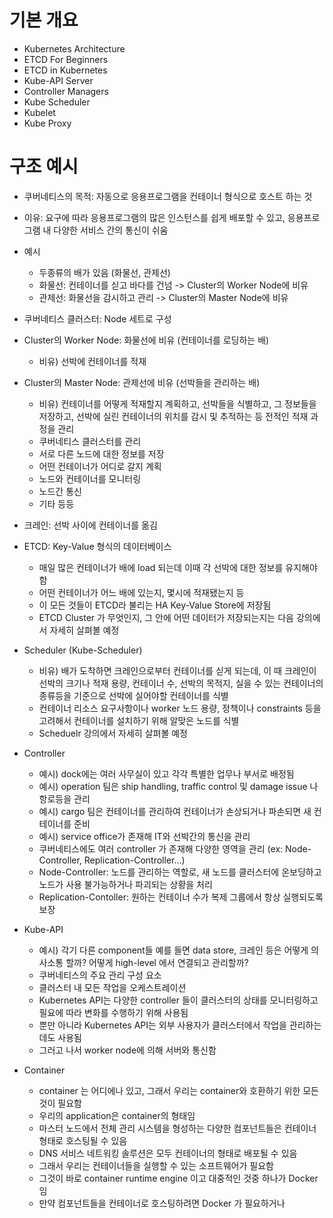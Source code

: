 # 기본 개요
- Kubernetes Architecture
- ETCD For Beginners
- ETCD in Kubernetes
- Kube-API Server
- Controller Managers
- Kube Scheduler
- Kubelet
- Kube Proxy
   
# 구조 예시
- 쿠버네티스의 목적: 자동으로 응용프로그램을 컨테이너 형식으로 호스트 하는 것
- 이유: 요구에 따라 응용프로그램의 많은 인스턴스를 쉽게 배포할 수 있고, 응용프로그램 내 다양한 서비스 간의 통신이 쉬움
- 예시
   - 두종류의 배가 있음 (화물선, 관제선)
   - 화물선: 컨테이너를 싣고 바다를 건넘 -> Cluster의 Worker Node에 비유
   - 관제선: 화물선을 감시하고 관리 -> Cluster의 Master Node에 비유
   
- 쿠버네티스 클러스터: Node 세트로 구성
- Cluster의 Worker Node: 화물선에 비유 (컨테이너를 로딩하는 배)
   - 비유) 선박에 컨테이너를 적재
- Cluster의 Master Node: 관제선에 비유 (선박들을 관리하는 배)
   - 비유) 컨테이너를 어떻게 적재할지 계획하고, 선박들을 식별하고, 그 정보들을 저장하고, 선박에 실린 컨테이너의 위치를 감시 및 추적하는 등 전적인 적재 과정을 관리
   - 쿠버네티스 클러스터를 관리
   - 서로 다른 노드에 대한 정보를 저장
   - 어떤 컨테이너가 어디로 갈지 계획
   - 노드와 컨테이너를 모니터링
   - 노드간 통신
   - 기타 등등
- 크레인: 선박 사이에 컨테이너를 옮김
- ETCD: Key-Value 형식의 데이터베이스
   - 매일 많은 컨테이너가 배에 load 되는데 이때 각 선박에 대한 정보를 유지해야 함
   - 어떤 컨테이너가 어느 배에 있는지, 몇시에 적재됐는지 등
   - 이 모든 것들이 ETCD라 불리는 HA Key-Value Store에 저장됨
   - ETCD Cluster 가 무엇인지, 그 안에 어떤 데이터가 저장되는지는 다음 강의에서 자세히 살펴볼 예정
- Scheduler (Kube-Scheduler)
   - 비유) 배가 도착하면 크레인으로부터 컨테이너를 싣게 되는데, 이 때 크레인이 선박의 크기나 적재 용량, 컨테이너 수, 선박의 목적지, 실을 수 있는 컨테이너의 종류등을 기준으로 선박에 실어야할 컨테이너를 식별
   - 컨테이너 리소스 요구사항이나 worker 노드 용량, 정책이나 constraints 등을 고려해서 컨테이너를 설치하기 위해 알맞은 노드를 식별
   - Scheduelr 강의에서 자세히 살펴볼 예정
- Controller
   - 예시) dock에는 여러 사무실이 있고 각각 특별한 업무나 부서로 배정됨
   - 예시) operation 팀은 ship handling, traffic control 및 damage issue 나 항로등을 관리
   - 예시) cargo 팀은 컨테이너를 관리하여 컨테이너가 손상되거나 파손되면 새 컨테이너를 준비
   - 예시) service office가 존재해 IT와 선박간의 통신을 관리
   - 쿠버네티스에도 여러 controller 가 존재해 다양한 영역을 관리 (ex: Node-Controller, Replication-Controller...)
   - Node-Controller: 노드를 관리하는 역할로, 새 노드를 클러스터에 온보딩하고 노드가 사용 불가능하거나 파괴되는 상황을 처리
   - Replication-Contoller: 원하는 컨테이너 수가 복제 그룹에서 항상 실행되도록 보장
- Kube-API
   - 예시) 각기 다른 component들 예를 들면 data store, 크레인 등은 어떻게 의사소통 할까? 어떻게 high-level 에서 연결되고 관리할까?
   - 쿠버네티스의 주요 관리 구성 요소
   - 클러스터 내 모든 작업을 오케스트레이션
   - Kubernetes API는 다양한 controller 들이 클러스터의 상태를 모니터링하고 필요에 따라 변화를 수행하기 위해 사용됨
   - 뿐만 아니라 Kubernetes API는 외부 사용자가 클러스터에서 작업을 관리하는데도 사용됨
   - 그러고 나서 worker node에 의해 서버와 통신함
- Container
   - container 는 어디에나 있고, 그래서 우리는 container와 호환하기 위한 모든것이 필요함
   - 우리의 application은 container의 형태임
   - 마스터 노드에서 전체 관리 시스템을 형성하는 다양한 컴포넌트들은 컨테이너 형태로 호스팅될 수 있음
   - DNS 서비스 네트워킹 솔루션은 모두 컨테이너의 형태로 배포될 수 있음
   - 그래서 우리는 컨테이너들을 실행할 수 있는 소프트웨어가 필요함
   - 그것이 바로 container runtime engine 이고 대중적인 것중 하나가 Docker 임
   - 만약 컴포넌트들을 컨테이너로 호스팅하려면 Docker 가 필요하거나 
